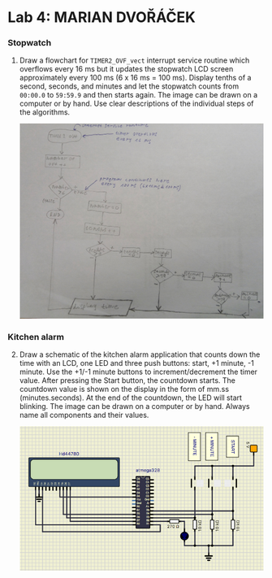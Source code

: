 # Lab 4: MARIAN DVOŘÁČEK

### Stopwatch

1. Draw a flowchart for `TIMER2_OVF_vect` interrupt service routine which overflows every 16&nbsp;ms but it updates the stopwatch LCD screen approximately every 100&nbsp;ms (6 x 16&nbsp;ms = 100&nbsp;ms). Display tenths of a second, seconds, and minutes and let the stopwatch counts from `00:00.0` to `59:59.9` and then starts again. The image can be drawn on a computer or by hand. Use clear descriptions of the individual steps of the algorithms.

   ![diagram](https://raw.githubusercontent.com/Dvoracma/Digital-electronics-2-2022/main/labs/lab4/1%20stopwatch.jpg)

### Kitchen alarm

2. Draw a schematic of the kitchen alarm application that counts down the time with an LCD, one LED and three push buttons: start, +1 minute, -1 minute. Use the +1/-1 minute buttons to increment/decrement the timer value. After pressing the Start button, the countdown starts. The countdown value is shown on the display in the form of mm.ss (minutes.seconds). At the end of the countdown, the LED will start blinking. The image can be drawn on a computer or by hand. Always name all components and their values.

   ![schematic](https://raw.githubusercontent.com/Dvoracma/Digital-electronics-2-2022/main/labs/lab4/2%20Kitchen%20alarm%20schematic.png)
